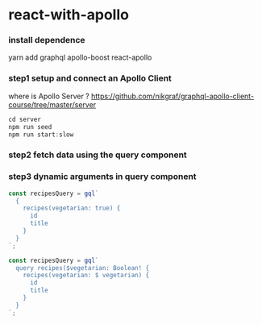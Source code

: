 # react-with-apollo

### install dependence

yarn add graphql apollo-boost react-apollo

### step1 setup and connect an Apollo Client

where is Apollo Server ?
https://github.com/nikgraf/graphql-apollo-client-course/tree/master/server

```js
cd server
npm run seed
npm run start:slow
```

### step2 fetch data using the query component

### step3 dynamic arguments in query component

```js
const recipesQuery = gql`
  {
    recipes(vegetarian: true) {
      id
      title
    }
  }
`;

const recipesQuery = gql`
  query recipes($vegetarian: Boolean! {
    recipes(vegetarian: $ vegetarian) {
      id
      title
    }
  }
`;
```
